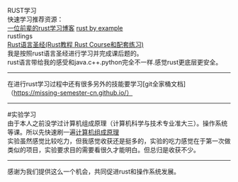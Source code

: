 RUST学习  
快速学习推荐资源：    
[一位前辈的rust学习博客](https://cherryyang05.github.io/categories/%E7%BC%96%E7%A8%8B%E8%AF%AD%E8%A8%80/Rust/page/2/)
[rust by example](https://doc.rust-lang.org/rust-by-example/index.html)  
rustlings  
[Rust语言圣经(Rust教程 Rust Course和配套练习)](https://course.rs/about-book.html)  
我是按照rust语言圣经进行学习并完成课后题的。  
rust语言带给我的感受和java.c++.python完全不一样.感觉rust更底层更安全。  
____________________________________________________________________
在进行rust学习过程中还有很多另外的技能要学习[git全家桶文档]（https://missing-semester-cn.github.io/）

_________________________________________________________________________________________________________________________________  



#实验学习  
由于本人之前没学过计算机组成原理（计算机科学与技术专业准大三）。操作系统等课。所以先快速刷一遍[计算机组成原理](https://www.bilibili.com/video/BV1BE411D7ii?spm_id_from=333.337.search-card.all.click)  
实验虽然感觉比较吃力，但我感觉收获还是挺多的，实验的吃力感觉在于第一次做类似的项目，实验要求目的需要看很久才能明白。但总归是收获不少。  
_________________________________________________________________________________________________________________________________  


感谢为我们提供这么一个机会，共同促进rust和操作系统发展。

